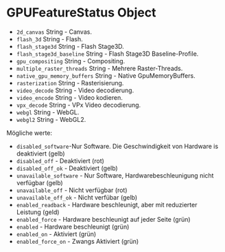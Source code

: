 # GPUFeatureStatus Object

* `2d_canvas` String - Canvas.
* `flash_3d` String - Flash.
* `flash_stage3d` String - Flash Stage3D.
* `flash_stage3d_baseline` String - Flash Stage3D Baseline-Profile.
* `gpu_compositing` String - Compositing.
* `multiple_raster_threads` String - Mehrere Raster-Threads.
* `native_gpu_memory_buffers` String - Native GpuMemoryBuffers.
* `rasterization` String - Rasterisierung.
* `video_decode` String - Video decodierung.
* `video_encode` String - Video kodieren.
* `vpx_decode` String - VPx Video decodierung.
* `webgl` String - WebGL.
* `webgl2` String - WebGL2.

Mögliche werte:

* `disabled_software`-Nur Software. Die Geschwindigkeit von Hardware is deaktiviert (gelb)
* `disabled_off` - Deaktiviert (rot)
* `disabled_off_ok` - Deaktiviert (gelb)
* `unavailable_software` - Nur Software, Hardwarebeschleunigung nicht verfügbar (gelb)
* `unavailable_off` - Nicht verfügbar (rot)
* `unavailable_off_ok` - Nicht verfübar (gelb)
* `enabled_readback` - Hardware beschleunigt, aber mit reduzierter Leistung (geld)
* `enabled_force` - Hardware beschleunigt auf jeder Seite (grün)
* `enabled` - Hardware beschleunigt (grün)
* `enabled_on` - Aktiviert (grün)
* `enabled_force_on` - Zwangs Aktiviert (grün)
